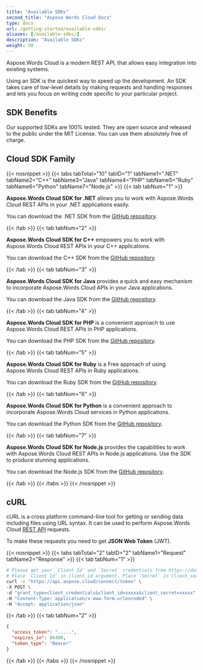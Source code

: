 ```yaml
---
title: "Available SDKs"
second_title: "Aspose Words Cloud Docs"
type: docs
url: /getting-started/available-sdks/
aliases: [/available-sdks/]
description: "Available SDKs"
weight: 50
---
```


Aspose.Words Cloud is a modern REST API, that allows easy integration into existing systems.

Using an SDK is the quickest way to speed up the development. An SDK takes care of low-level details by making requests and handling responses and lets you focus on writing code specific to your particular project.

## SDK Benefits

Our supported SDKs are 100% tested. They are open source and released to the public under the MIT License. You can use them absolutely free of charge.

## Cloud SDK Family

{{< nosnippet >}}
{{< tabs tabTotal="10" tabID="1" tabName1=".NET" tabName2="C++" tabName3="Java" tabName4="PHP" tabName5="Ruby" tabName6="Python" tabName7="Node.js" >}}
{{< tab tabNum="1" >}}

**Aspose.Words Cloud SDK for .NET** allows you to work with Aspose.Words Cloud REST APIs in your .NET applications easily.

You can download the .NET SDK from the [GitHub repository](https://github.com/aspose-words-cloud/aspose-words-cloud-dotnet).

{{< /tab >}}
{{< tab tabNum="2" >}}

**Aspose.Words Cloud SDK for C++** empowers you to work with Aspose.Words Cloud REST APIs in your C++ applications.

You can download the C++ SDK from the [GitHub repository](https://github.com/aspose-words-cloud/aspose-words-cloud-cpp).

{{< /tab >}}
{{< tab tabNum="3" >}}

**Aspose.Words Cloud SDK for Java** provides a quick and easy mechanism to incorporate Aspose.Words Cloud APIs in your Java applications.

You can download the Java SDK from the [GitHub repository](https://github.com/aspose-words-cloud/aspose-words-cloud-java).

{{< /tab >}}
{{< tab tabNum="4" >}}

**Aspose.Words Cloud SDK for PHP** is a convenient approach to use Aspose.Words Cloud REST APIs in PHP applications.

You can download the PHP SDK from the [GitHub repository](https://github.com/aspose-words-cloud/aspose-words-cloud-php).

{{< /tab >}}
{{< tab tabNum="5" >}}

**Aspose.Words Cloud SDK for Ruby** is a Free approach of using Aspose.Words Cloud REST APIs in Ruby applications.

You can download the Ruby SDK from the [GitHub repository](https://github.com/aspose-words-cloud/aspose-words-cloud-ruby).

{{< /tab >}}
{{< tab tabNum="6" >}}

**Aspose.Words Cloud SDK for Python** is a convenient approach to incorporate Aspose.Words Cloud services in Python applications.

You can download the Python SDK from the [GitHub repository](https://github.com/aspose-words-cloud/aspose-words-cloud-python).

{{< /tab >}}
{{< tab tabNum="7" >}}

**Aspose.Words Cloud SDK for Node.js** provides the capabilities to work with Aspose.Words Cloud REST APIs in Node.js applications. Use the SDK to produce stunning applications.

You can download the Node.js SDK from the [GitHub repository](https://github.com/aspose-words-cloud/aspose-words-cloud-node).

{{< /tab >}}
{{< /tabs >}}
{{< /nosnippet >}}

## cURL

cURL is a cross platform command-line tool for getting or sending data including files using URL syntax. It can be used to perform Aspose.Words Cloud [REST API](https://apireference.aspose.cloud/words/) requests.

To make these requests you need to get **JSON Web Token** (JWT).

{{< nosnippet >}}
{{< tabs tabTotal="2" tabID="2" tabName1="Request" tabName2="Response" >}}
{{< tab tabNum="1" >}}

```bash
# Please get your `Client Id` and `Secret` credentials from https://dashboard.aspose.cloud/applications.
# Place `Client Id` in client_id argument. Place `Secret` in client_secret argument.
curl -v "https://api.aspose.cloud/connect/token" \
-X POST \
-d "grant_type=client_credentials&client_id=xxxxx&client_secret=xxxxx" \
-H "Content-Type: application/x-www-form-urlencoded" \
-H "Accept: application/json"
```

{{< /tab >}}
{{< tab tabNum="2" >}}

```json
{
  "access_token": ".....",
  "expires_in": 86400,
  "token_type": "Bearer"
} 
```
{{< /tab >}}
{{< /tabs >}}
{{< /nosnippet >}}
